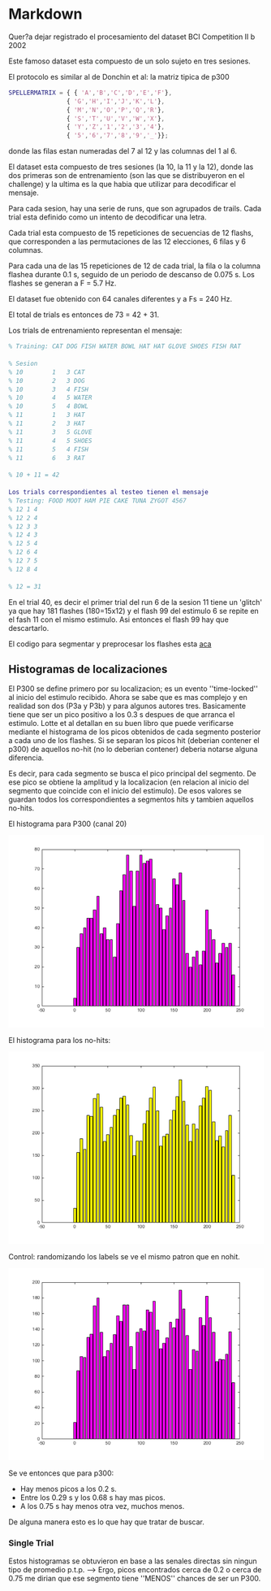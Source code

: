# Markdown

Quer?a dejar registrado el procesamiento del dataset BCI Competition II b 2002

Este famoso dataset esta compuesto de un solo sujeto en tres sesiones.

El protocolo es similar al de Donchin et al: la matriz tipica de p300

```matlab
SPELLERMATRIX = { { 'A','B','C','D','E','F'},
                { 'G','H','I','J','K','L'},
                { 'M','N','O','P','Q','R'},
                { 'S','T','U','V','W','X'},
                { 'Y','Z','1','2','3','4'},
                { '5','6','7','8','9','_'}};
```

donde las filas estan numeradas del 7 al 12 y las columnas del 1 al 6.

El dataset esta compuesto de tres sesiones (la 10, la 11 y la 12), donde las dos primeras son de 
entrenamiento (son las que se distribuyeron en el challenge) y la ultima
es la que habia que utilizar para decodificar el mensaje.

Para cada sesion, hay una serie de runs, que son agrupados de trails.  Cada
trial esta definido como un intento de decodificar una letra.

Cada trial esta compuesto de 15 repeticiones de secuencias de 12 flashs, que 
corresponden a las permutaciones de las 12 elecciones, 6 filas y 6 columnas.

Para cada una de las 15 repeticiones de 12 de cada trial, la fila o la 
columna flashea durante 0.1 s, seguido de un periodo de descanso de 0.075 s.
Los flashes se generan a F = 5.7 Hz.

El dataset fue obtenido con 64 canales diferentes y a Fs = 240 Hz.

El total de trials es entonces de 73 = 42 + 31.

Los trials de entrenamiento representan el mensaje:

```matlab
% Training: CAT DOG FISH WATER BOWL HAT HAT GLOVE SHOES FISH RAT

% Sesion
% 10        1   3 CAT
% 10        2   3 DOG
% 10        3   4 FISH
% 10        4   5 WATER
% 10        5   4 BOWL
% 11        1   3 HAT
% 11        2   3 HAT
% 11        3   5 GLOVE
% 11        4   5 SHOES
% 11        5   4 FISH
% 11        6   3 RAT

% 10 + 11 = 42 

Los trials correspondientes al testeo tienen el mensaje
% Testing: FOOD MOOT HAM PIE CAKE TUNA ZYGOT 4567
% 12 1 4
% 12 2 4
% 12 3 3
% 12 4 3
% 12 5 4
% 12 6 4
% 12 7 5
% 12 8 4

% 12 = 31
```

En el trial 40, es decir el primer trial del run 6 de la sesion 11 tiene un 
'glitch' ya que hay 181 flashes (180=15x12) y el flash 99 del estimulo 6 se
repite en el fash 11 con el mismo estimulo.  Asi entonces el flash 99 hay que
descartarlo.

El codigo para segmentar y preprocesar los flashes esta [aca](loadBCICompetition.m)

## Histogramas de localizaciones

El P300 se define primero por su localizacion; es un evento ''time-locked'' al
inicio del estimulo recibido.  Ahora se sabe que es mas complejo y en realidad 
son dos (P3a y P3b) y para algunos autores tres.  Basicamente tiene que ser un 
pico positivo a los 0.3 s despues de que arranca el estimulo.  Lotte et al 
detallan en su buen libro que puede verificarse mediante el histograma de los
picos obtenidos de cada segmento posterior a cada uno de los flashes.  Si 
se separan los picos hit (deberian contener el p300) de aquellos no-hit 
(no lo deberian contener) deberia notarse alguna diferencia.

Es decir, para cada segmento se busca el pico principal del segmento.  De ese pico
se obtiene la amplitud y la localizacion (en relacion al inicio del segmento que
coincide con el inicio del estimulo).  De esos valores se guardan todos los 
correspondientes a segmentos hits y tambien aquellos no-hits.

El histograma para P300 (canal 20)

![P300](images/p300locationhistogram.png)

El histograma para los no-hits:

![No hit](images/nohitlocationhistogram.png)

Control: randomizando los labels se ve el mismo patron que en nohit.

![p300 random](images/p300locationhistogramrandom.png)

Se ve entonces que para p300:

* Hay menos picos a los 0.2 s.
* Entre los 0.29 s y los 0.68 s hay mas picos.
* A los 0.75 s hay menos otra vez, muchos menos.

De alguna manera esto es lo que hay que tratar de buscar.

### Single Trial 
Estos histogramas se obtuvieron en base a las senales directas sin ningun tipo
de promedio p.t.p. --> Ergo, picos encontrados cerca de 0.2 o cerca de 0.75 
me dirian que ese segmento tiene ''MENOS'' chances de ser un P300.  


